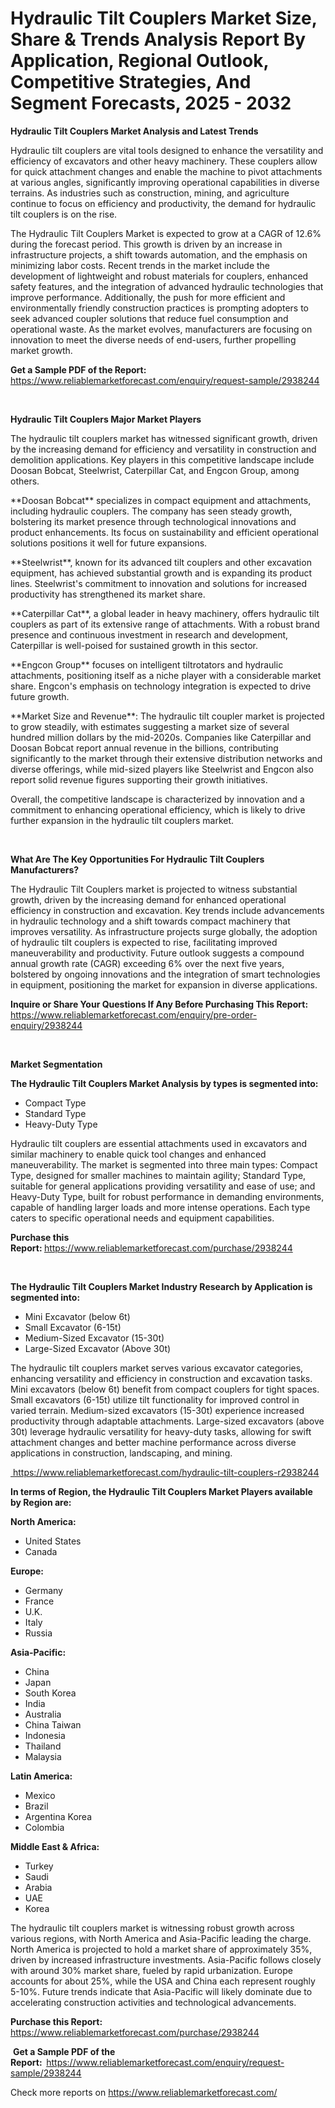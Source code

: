 <p><h1>Hydraulic Tilt Couplers Market Size, Share & Trends Analysis Report By Application, Regional Outlook, Competitive Strategies, And Segment Forecasts, 2025 - 2032</h1></p><p><strong>Hydraulic Tilt Couplers Market Analysis and Latest Trends</strong></p>
<p><p>Hydraulic tilt couplers are vital tools designed to enhance the versatility and efficiency of excavators and other heavy machinery. These couplers allow for quick attachment changes and enable the machine to pivot attachments at various angles, significantly improving operational capabilities in diverse terrains. As industries such as construction, mining, and agriculture continue to focus on efficiency and productivity, the demand for hydraulic tilt couplers is on the rise.</p><p>The Hydraulic Tilt Couplers Market is expected to grow at a CAGR of 12.6% during the forecast period. This growth is driven by an increase in infrastructure projects, a shift towards automation, and the emphasis on minimizing labor costs. Recent trends in the market include the development of lightweight and robust materials for couplers, enhanced safety features, and the integration of advanced hydraulic technologies that improve performance. Additionally, the push for more efficient and environmentally friendly construction practices is prompting adopters to seek advanced coupler solutions that reduce fuel consumption and operational waste. As the market evolves, manufacturers are focusing on innovation to meet the diverse needs of end-users, further propelling market growth.</p></p>
<p><strong>Get a Sample PDF of the Report:&nbsp;</strong> <a href="https://www.reliablemarketforecast.com/enquiry/request-sample/2938244?utm_campaign=3106&utm_medium=2&utm_source=Github&utm_content=ia&utm_term=15032025&utm_id=hydraulic-tilt-couplers">https://www.reliablemarketforecast.com/enquiry/request-sample/2938244</a></p>
<p>&nbsp;</p>
<p><strong>Hydraulic Tilt Couplers Major Market Players</strong></p>
<p><p>The hydraulic tilt couplers market has witnessed significant growth, driven by the increasing demand for efficiency and versatility in construction and demolition applications. Key players in this competitive landscape include Doosan Bobcat, Steelwrist, Caterpillar Cat, and Engcon Group, among others.</p><p>**Doosan Bobcat** specializes in compact equipment and attachments, including hydraulic couplers. The company has seen steady growth, bolstering its market presence through technological innovations and product enhancements. Its focus on sustainability and efficient operational solutions positions it well for future expansions. </p><p>**Steelwrist**, known for its advanced tilt couplers and other excavation equipment, has achieved substantial growth and is expanding its product lines. Steelwrist's commitment to innovation and solutions for increased productivity has strengthened its market share. </p><p>**Caterpillar Cat**, a global leader in heavy machinery, offers hydraulic tilt couplers as part of its extensive range of attachments. With a robust brand presence and continuous investment in research and development, Caterpillar is well-poised for sustained growth in this sector.</p><p>**Engcon Group** focuses on intelligent tiltrotators and hydraulic attachments, positioning itself as a niche player with a considerable market share. Engcon's emphasis on technology integration is expected to drive future growth.</p><p>**Market Size and Revenue**: The hydraulic tilt coupler market is projected to grow steadily, with estimates suggesting a market size of several hundred million dollars by the mid-2020s. Companies like Caterpillar and Doosan Bobcat report annual revenue in the billions, contributing significantly to the market through their extensive distribution networks and diverse offerings, while mid-sized players like Steelwrist and Engcon also report solid revenue figures supporting their growth initiatives. </p><p>Overall, the competitive landscape is characterized by innovation and a commitment to enhancing operational efficiency, which is likely to drive further expansion in the hydraulic tilt couplers market.</p></p>
<p>&nbsp;</p>
<p><strong>What Are The Key Opportunities For Hydraulic Tilt Couplers Manufacturers?</strong></p>
<p><p>The Hydraulic Tilt Couplers market is projected to witness substantial growth, driven by the increasing demand for enhanced operational efficiency in construction and excavation. Key trends include advancements in hydraulic technology and a shift towards compact machinery that improves versatility. As infrastructure projects surge globally, the adoption of hydraulic tilt couplers is expected to rise, facilitating improved maneuverability and productivity. Future outlook suggests a compound annual growth rate (CAGR) exceeding 6% over the next five years, bolstered by ongoing innovations and the integration of smart technologies in equipment, positioning the market for expansion in diverse applications.</p></p>
<p><strong>Inquire or Share Your Questions If Any Before Purchasing This Report:</strong> <a href="https://www.reliablemarketforecast.com/enquiry/pre-order-enquiry/2938244?utm_campaign=3106&utm_medium=2&utm_source=Github&utm_content=ia&utm_term=15032025&utm_id=hydraulic-tilt-couplers">https://www.reliablemarketforecast.com/enquiry/pre-order-enquiry/2938244</a></p>
<p>&nbsp;</p>
<p><strong>Market Segmentation</strong></p>
<p><strong>The Hydraulic Tilt Couplers Market Analysis by types is segmented into:</strong></p>
<p><ul><li>Compact Type</li><li>Standard Type</li><li>Heavy-Duty Type</li></ul></p>
<p><p>Hydraulic tilt couplers are essential attachments used in excavators and similar machinery to enable quick tool changes and enhanced maneuverability. The market is segmented into three main types: Compact Type, designed for smaller machines to maintain agility; Standard Type, suitable for general applications providing versatility and ease of use; and Heavy-Duty Type, built for robust performance in demanding environments, capable of handling larger loads and more intense operations. Each type caters to specific operational needs and equipment capabilities.</p></p>
<p><strong>Purchase this Report:&nbsp;</strong><a href="https://www.reliablemarketforecast.com/purchase/2938244?utm_campaign=3106&utm_medium=2&utm_source=Github&utm_content=ia&utm_term=15032025&utm_id=hydraulic-tilt-couplers">https://www.reliablemarketforecast.com/purchase/2938244</a></p>
<p>&nbsp;</p>
<p><strong>The Hydraulic Tilt Couplers Market Industry Research by Application is segmented into:</strong></p>
<p><ul><li>Mini Excavator (below 6t)</li><li>Small Excavator (6-15t)</li><li>Medium-Sized Excavator (15-30t)</li><li>Large-Sized Excavator (Above 30t)</li></ul></p>
<p><p>The hydraulic tilt couplers market serves various excavator categories, enhancing versatility and efficiency in construction and excavation tasks. Mini excavators (below 6t) benefit from compact couplers for tight spaces. Small excavators (6-15t) utilize tilt functionality for improved control in varied terrain. Medium-sized excavators (15-30t) experience increased productivity through adaptable attachments. Large-sized excavators (above 30t) leverage hydraulic versatility for heavy-duty tasks, allowing for swift attachment changes and better machine performance across diverse applications in construction, landscaping, and mining.</p></p>
<p><a href="https://www.reliablemarketforecast.com/hydraulic-tilt-couplers-r2938244?utm_campaign=3106&utm_medium=2&utm_source=Github&utm_content=ia&utm_term=15032025&utm_id=hydraulic-tilt-couplers">&nbsp;https://www.reliablemarketforecast.com/hydraulic-tilt-couplers-r2938244</a></p>
<p><strong>In terms of Region, the Hydraulic Tilt Couplers Market Players available by Region are:</strong></p>
<p>
    <p> <strong> North America: </strong>
        <ul>
            <li>United States</li>
            <li>Canada</li>
        </ul>
        </p> 
    <p> <strong> Europe: </strong>
        <ul>
            <li>Germany</li>
            <li>France</li>
            <li>U.K.</li>
            <li>Italy</li>
            <li>Russia</li>
        </ul>
        </p> 
    <p> <strong> Asia-Pacific: </strong>
        <ul>
            <li>China</li>
            <li>Japan</li>
            <li>South Korea</li>
            <li>India</li>
            <li>Australia</li>
            <li>China Taiwan</li>
            <li>Indonesia</li>
            <li>Thailand</li>
            <li>Malaysia</li>
        </ul>
        </p> 
    <p> <strong> Latin America: </strong>
        <ul>
            <li>Mexico</li>
            <li>Brazil</li>
            <li>Argentina Korea</li>
            <li>Colombia</li>
        </ul>
        </p> 
    <p> <strong> Middle East & Africa: </strong>
        <ul>
            <li>Turkey</li>
            <li>Saudi</li>
            <li>Arabia</li>
            <li>UAE</li>
            <li>Korea</li>
        </ul>
    </p>
    </p>
<p><p>The hydraulic tilt couplers market is witnessing robust growth across various regions, with North America and Asia-Pacific leading the charge. North America is projected to hold a market share of approximately 35%, driven by increased infrastructure investments. Asia-Pacific follows closely with around 30% market share, fueled by rapid urbanization. Europe accounts for about 25%, while the USA and China each represent roughly 5-10%. Future trends indicate that Asia-Pacific will likely dominate due to accelerating construction activities and technological advancements.</p></p>
<p><strong>Purchase this Report: </strong><a href="https://www.reliablemarketforecast.com/purchase/2938244?utm_campaign=3106&utm_medium=2&utm_source=Github&utm_content=ia&utm_term=15032025&utm_id=hydraulic-tilt-couplers">https://www.reliablemarketforecast.com/purchase/2938244</a></p>
<p>&nbsp;<strong>Get a Sample PDF of the Report:&nbsp;&nbsp;</strong><a href="https://www.reliablemarketforecast.com/enquiry/request-sample/2938244?utm_campaign=3106&utm_medium=2&utm_source=Github&utm_content=ia&utm_term=15032025&utm_id=hydraulic-tilt-couplers">https://www.reliablemarketforecast.com/enquiry/request-sample/2938244</a></p>
<p><strong></strong></p>
<p>Check more reports on <a href="https://www.reliablemarketforecast.com/?utm_campaign=3106&utm_medium=2&utm_source=Github&utm_content=ia&utm_term=15032025&utm_id=hydraulic-tilt-couplers">https://www.reliablemarketforecast.com/</a></p>